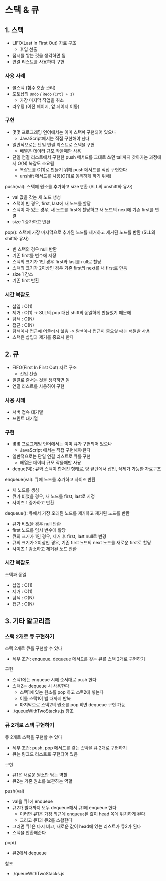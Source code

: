 # 스택 & 큐

## 1. 스택

- LIFO(Last In First Out) 자료 구조
  - 후입 선출
- 접시를 쌓는 것을 생각하면 됨
- 연결 리스트를 사용하여 구현

### 사용 사례

- 콜스택 (함수 호출 관리)
- 포토샵의 `Undo` / `Redo` (`Crtl + z`)
  - 가장 마지막 작업을 취소
- 라우팅 (이전 페이지, 앞 페이지 이동)

### 구현

- 몇몇 프로그래밍 언어에서는 이미 스택이 구현되어 있으나
  - JavaScript에서는 직접 구현해야 한다
- 일반적으로는 단일 연결 리스트로 스택을 구현
  - 배열은 데이터 규모 작을때만 사용
- 단일 연결 리스트에서 구현한 push 메서드를 그대로 쓰면 tail까지 찾아가는 과정에서 O(N) 복잡도 소요됨
  - 복잡도를 O(1)로 만들기 위해 push 메서드를 직접 구현한다
  - unshift 메서드를 사용(O(1)로 동작하게 하기 위해)

push(val): 스택에 원소를 추가하고 size 반환 (SLL의 unshift와 유사)

- val 값을 갖는 새 노드 생성
- 스택이 빈 경우, first, last에 새 노드를 할당
- 스택이 차 있는 경우, 새 노드를 first에 할당하고 새 노드의 next에 기존 first를 연결
- size 1 증가하고 반환

pop(): 스택에 가장 마지막으로 추가된 노드를 제거하고 제거된 노드를 반환 (SLL의 shift와 유사)

- 빈 스택의 경우 null 반환
- 기존 first를 변수에 저장
- 스택의 크기가 1인 경우 first와 last를 null로 할당
- 스택의 크기가 2이상인 경우 기존 first의 next를 새 first로 만듬
- size 1 감소
- 기존 first 반환

### 시간 복잡도

- 삽입 : O(1)
- 제거 : O(1) -> SLL의 pop 대신 shift와 동일하게 만들었기 때문에
- 탐색 : O(N)
- 접근 : O(N)
- 탐색이나 접근에 어울리지 않음 -> 탐색이나 접근이 중요할 때는 배열을 사용
- 스택은 삽입과 제거를 중요시 한다

## 2. 큐

- FIFO(First In First Out) 자료 구조
  - 선입 선출
- 일렬로 줄서는 것을 생각하면 됨
- 연결 리스트를 사용하여 구현

### 사용 사례

- 서버 접속 대기열
- 프린트 대기열

### 구현

- 몇몇 프로그래밍 언어에서는 이미 큐가 구현되어 있으나
  - JavaScript 에서는 직접 구현해야 한다
- 일반적으로는 단일 연결 리스트로 큐를 구현
  - 배열은 데이터 규모 작을때만 사용
- deque(덱): 큐와 스택이 합쳐진 형태로, 양 끝단에서 삽입, 삭제가 가능한 자료구조

enqueue(val): 큐에 노드를 추가하고 사이즈 반환

- 새 노드를 생성
- 큐가 비었을 경우, 새 노드를 first, last로 지정
- 사이즈 1 증가하고 반환

dequeue(): 큐에서 가장 오래된 노드를 제거하고 제거된 노드를 반환

- 큐가 비었을 경우 null 반환
- first 노드를 임시 변수에 할당
- 큐의 크기가 1인 경우, 제거 후 first, last null로 변경
- 큐의 크기가 2이상인 경우, 기존 first 노드의 next 노드를 새로운 first로 할당
- 사이즈 1 감소하고 제거된 노드 반환

### 시간 복잡도

스택과 동일

- 삽입 : O(1)
- 제거 : O(1)
- 탐색 : O(N)
- 접근 : O(N)

## 3. 기타 알고리즘

### 스택 2개로 큐 구현하기

스택 2개로 큐를 구현할 수 있다

- 세부 조건: enqueue, dequeue 메서드를 갖는 큐를 스택 2개로 구현하기

구현

- 스택1에는 enqueue 시에 순서대로 push 한다
- 스택2는 dequeue 시 사용한다
  - 스택1에 있는 원소를 pop 하고 스택2에 넣는다
  - 이를 스택1이 빌 때까지 반복
  - 마지막으로 스택2의 원소를 pop 하면 dequeue 구현 가능
- ./queueWithTwoStacks.js 참조

### 큐 2개로 스택 구현하기

큐 2개로 스택을 구현할 수 있다

- 세부 조건: push, pop 메서드를 갖는 스택을 큐 2개로 구현하기
- 큐는 링크드 리스트로 구현되어 있음

구현

- 큐1은 새로운 원소만 담는 역할
- 큐2는 기존 원소를 보관하는 역할

push(val)

- val을 큐1에 enqueue
- 큐2가 빌때까지 모두 dequeue해서 큐1에 enqueue 한다
  - 이러면 큐1은 가장 최근에 enqueue된 값이 head 쪽에 위치하게 된다
  - 그리고 큐1과 큐2를 스왑한다
- 그러면 큐1은 다시 비고, 새로운 값이 head에 있는 리스트가 큐2가 된다
- 스택을 반환해준다

pop()

- 큐2에서 dequeue

참조

- ./queueWithTwoStacks.js
